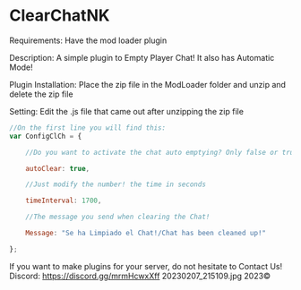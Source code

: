 # ClearChatNK
Requirements:
Have the mod loader plugin

Description:
A simple plugin to Empty Player Chat!
It also has Automatic Mode!

Plugin Installation:
Place the zip file in the ModLoader folder and unzip and delete the zip file

Setting:
Edit the .js file that came out after unzipping the zip file
```js
//On the first line you will find this:
var ConfigClCh = {

    //Do you want to activate the chat auto emptying? Only false or true

    autoClear: true,

    //Just modify the number! the time in seconds

    timeInterval: 1700,

    //The message you send when clearing the Chat!

    Message: "Se ha Limpiado el Chat!/Chat has been cleaned up!"

};
```
If you want to make plugins for your server, do not hesitate to Contact Us!
Discord: https://discord.gg/mrmHcwxXff
20230207_215109.jpg
2023©
